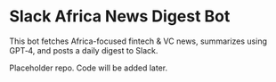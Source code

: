# Slack Africa News Digest Bot

This bot fetches Africa-focused fintech & VC news, summarizes using GPT‑4, and posts a daily digest to Slack.

Placeholder repo. Code will be added later.
